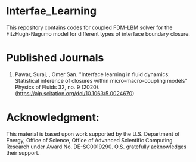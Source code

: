 # Interfae_Learning
This repository contains codes for coupled FDM-LBM solver for the FitzHugh-Nagumo model for different types of interface boundary closure. 

# Published Journals
1. Pawar, Suraj, , Omer San. "Interface learning in fluid dynamics: Statistical inference of closures within micro–macro-coupling models" Physics of Fluids 32, no. 9 (2020). (https://aip.scitation.org/doi/10.1063/5.0024670)

# Acknowledgment:
This material is based upon work supported by the U.S. Department of Energy, Office of Science, Office of Advanced Scientific
Computing Research under Award No. DE-SC0019290. O.S. gratefully acknowledges their support.
